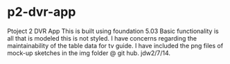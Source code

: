 p2-dvr-app
==========

Ptoject 2 DVR App
 This is built using foundation 5.03
 Basic functionality is all that is modeled this is not styled.
 I have concerns regarding the maintainability of the table data
 for tv guide.
 I have included the png files of mock-up sketches in the img folder @ git hub.
 jdw2/7/14.  